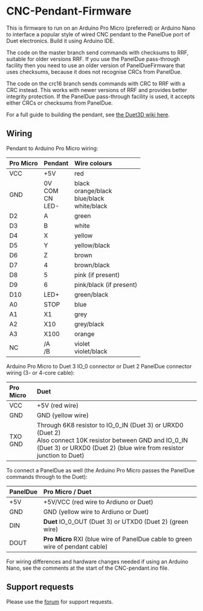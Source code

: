 # CNC-Pendant-Firmware

This is firmware to run on an Arduino Pro Micro (preferred) or Arduino Nano to interface a popular style of wired CNC pendant to the PanelDue port of Duet electronics. Build it using Arduino IDE.

The code on the master branch send commands with checksums to RRF, suitable for older versions RRF. If you use the PanelDue pass-through facility then you need to use an older version of PanelDueFirmware that uses checksums, because it does not recognise CRCs from PanelDue.

The code on the crc16 branch sends commands with CRC to RRF with a CRC instead. This works with newer versions of RRF and provides better integrity protection. If the PanelDue pass-through facility is used, it accepts either CRCs or checksums from PanelDue.

For a full guide to building the pendant, see [the Duet3D wiki here](https://docs.duet3d.com/en/User_manual/Connecting_hardware/IO_CNC_Pendant).

## Wiring

Pendant to Arduino Pro Micro wiring:

| Pro Micro | Pendant | Wire colours |
|:----------|:--------|:-------------|
| VCC       | +5V     | red          |
| GND       | 0V<br>COM<br>CN<br>LED- | black<br>orange/black<br>blue/black<br>white/black | 
| D2        | A       | green        | 
| D3        | B       | white | 
| D4        | X       | yellow | 
| D5        | Y       | yellow/black | 
| D6        | Z       | brown | 
| D7        | 4       | brown/black | 
| D8        | 5       | pink (if present) | 
| D9        | 6       | pink/black (if present) | 
| D10       | LED+    | green/black | 
| A0        | STOP    | blue | 
| A1        | X1      | grey | 
| A2        | X10     | grey/black | 
| A3        | X100    | orange | 
| NC        | /A<br>/B | violet<br>violet/black | 

Arduino Pro Micro to Duet 3 IO_0 connector or Duet 2 PanelDue connector wiring (3- or 4-core cable):

| Pro Micro | Duet |
|:----------|:-----|
| VCC       | +5V (red wire) |
| GND       | GND (yellow wire) |
| TXO<br>GND | Through 6K8 resistor to IO_0_IN (Duet 3) or URXD0 (Duet 2)<br>Also connect 10K resistor between GND and IO_0_IN (Duet 3) or URXD0 (Duet 2) (blue wire from resistor junction to Duet) |

To connect a PanelDue as well (the Arduino Pro Micro passes the PanelDue commands through to the Duet):

| PanelDue | Pro Micro / Duet |
|:---------|:-----------------|
| +5V      | +5V/VCC (red wire to Ardiuno or Duet) |
| GND      | GND (yellow wire to Ardiuno or Duet) |
| DIN      | **Duet** IO_0_OUT (Duet 3) or UTXD0 (Duet 2) (green wire) |
| DOUT     | **Pro Micro** RXI (blue wire of PanelDue cable to green wire of pendant cable) |

For wiring differences and hardware changes needed if using an Arduino Nano, see the comments at the start of the CNC-pendant.ino file.

## Support requests

Please use the [forum](https://forum.duet3d.com) for support requests.

